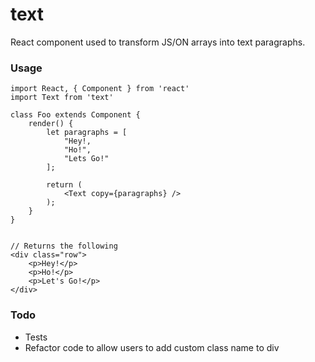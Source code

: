 # text

React component used to transform JS/ON arrays into text paragraphs.


### Usage
```
import React, { Component } from 'react'
import Text from 'text'

class Foo extends Component {
    render() {
        let paragraphs = [
            "Hey!,
            "Ho!",
            "Lets Go!"
        ];

        return (
            <Text copy={paragraphs} />
        ); 
    }
}


// Returns the following
<div class="row">
    <p>Hey!</p>
    <p>Ho!</p>
    <p>Let's Go!</p>
</div>
```



### Todo
* Tests
* Refactor code to allow users to add custom class name to div
